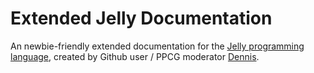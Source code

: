 # Extended Jelly Documentation

An newbie-friendly extended documentation for the [Jelly programming language](https://github.com/DennisMitchell/jelly), created by Github user / PPCG moderator [Dennis](https://github.com/DennisMitchell).
